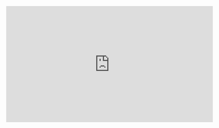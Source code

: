 <div>
<iframe 
        width="560" 
        height="315" 
        src="https://www.youtube.com/embed/YRd1ebvO0-E" 
        title="YouTube video player" 
        frameborder="0" 
        allow="accelerometer; autoplay; clipboard-write; encrypted-media; gyroscope; picture-in-picture" 
        allowfullscreen>
</iframe>
</div>
